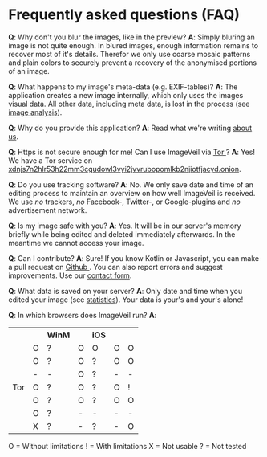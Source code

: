 # Frequently asked questions (FAQ)
**Q**: Why don't you blur the images, like in the preview?
**A**: Simply bluring an image is not quite enough. In blured images, enough information remains to recover most of it's details. Therefor we only use coarse mosaic patterns and plain colors to securely prevent a recovery of the anonymised portions of an image. 

**Q**: What happens to my image's meta-data (e.g. EXIF-tables)?
**A**: The application creates a new image internally, which only uses the images visual data. All other data, including meta data, is lost in the process (see [image analysis](image-analysis)).

**Q**: Why do you provide this application?
**A**: Read what we're writing [about us](about).

**Q**: Https is not secure enough for me! Can I use ImageVeil via [Tor <i class="fas fa-external-link-alt"></i>](https://www.torproject.org)?
**A**: Yes! We have a Tor service on [xdnjs7n2hlr53h22mm3cgudowl3vyi2jvvrubopomlkb2njiotfjacyd.onion](http://xdnjs7n2hlr53h22mm3cgudowl3vyi2jvvrubopomlkb2njiotfjacyd.onion).

**Q**: Do you use tracking software?
**A**: No. We only save date and time of an editing process to maintain an overview on how well ImageVeil is received. We use *no* trackers, *no* Facebook-, Twitter-, or Google-plugins and *no* advertisement network.

**Q**: Is my image safe with you?
**A**: Yes. It will be in our server's memory briefly while being edited and deleted immediately afterwards. In the meantime we cannot access your image.

**Q**: Can I contribute?
**A**: Sure! If you know Kotlin or Javascript, you can make a pull request on [Github <i class="fab fa-github"></i>](https://github.com/zoku/image-veil). You can also report errors and suggest improvements. Use our [contact form](contact).

**Q**: What data is saved on your server?
**A**: Only date and time when you edited your image (see [statistics](statistics)). Your data is your's and your's alone!

**Q**: In which browsers does ImageVeil run?
**A**:
<table>
    <tr>
        <th></th>
        <th><i class="fab fa-windows"></i></th>
        <th>WinM</th>
        <th><i class="fab fa-apple"></i></th>
        <th>iOS</th>
        <th><i class="fab fa-ubuntu"></i></th>
        <th><i class="fab fa-android"></i></th>
    </tr>
    <tr>
        <td align="right"><i class="fab fa-chrome"></i></td>
        <td>O</td>
        <td>?</td>
        <td>O</td>
        <td>O</td>
        <td>O</td>
        <td>O</td>
    </tr>
    <tr>
        <td align="right"><i class="fab fa-firefox"></i></td>
        <td>O</td>
        <td>?</td>
        <td>O</td>
        <td>?</td>
        <td>O</td>
        <td>O</td>
    </tr>
    <tr>
        <td align="right"><i class="fab fa-safari"></i></td>
        <td>-</td>
        <td>-</td>
        <td>O</td>
        <td>?</td>
        <td>-</td>
        <td>-</td>
    </tr>
    <tr>
        <td align="right">Tor</td>
        <td>O</td>
        <td>?</td>
        <td>O</td>
        <td>?</td>
        <td>O</td>
        <td>!</td>
    </tr>
    <tr>
        <td align="right"><i class="fab fa-opera"></i></td>
        <td>O</td>
        <td>?</td>
        <td>O</td>
        <td>?</td>
        <td>O</td>
        <td>O</td>
    </tr>
    <tr>
        <td align="right"><i class="fab fa-internet-explorer"></i></td>
        <td>O</td>
        <td>?</td>
        <td>-</td>
        <td>-</td>
        <td>-</td>
        <td>-</td>
    </tr>
    <tr>
        <td align="right"><i class="fab fa-edge"></i></td>
        <td>X</td>
        <td>?</td>
        <td>-</td>
        <td>?</td>
        <td>-</td>
        <td>O</td>
    </tr>
</table>

O = Without limitations
! = With limitations
X = Not usable
? = Not tested